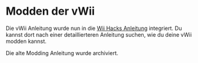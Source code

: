 # Modden der vWii

Die vWii Anleitung wurde nun in die [Wii Hacks Anleitung](https://wii.hacks.guide/get-started) integriert. Du kannst dort nach einer detaillierteren Anleitung suchen, wie du deine vWii modden kannst.

Die alte Modding Anleitung wurde archiviert.

